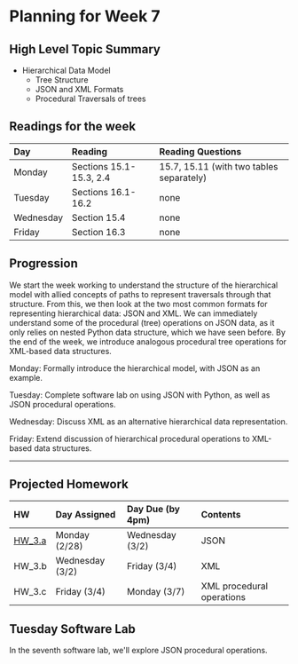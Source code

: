# Planning for Week 7

## High Level Topic Summary

  - Hierarchical Data Model
      - Tree Structure
      - JSON and XML Formats
      - Procedural Traversals of trees

## Readings for the week

Day        | Reading      | Reading Questions
:--------- |:-------------|:----------------------------------
Monday     | Sections 15.1-15.3, 2.4 | 15.7, 15.11 (with two tables separately)
Tuesday    | Sections 16.1-16.2 | none
Wednesday  | Section 15.4 | none
Friday     | Section 16.3 | none

## Progression

We start the week working to understand the structure of the hierarchical model with allied concepts of paths to represent traversals through that structure.  From this, we then look at the two most common formats for representing hierarchical data: JSON and XML.  We can immediately understand some of the procedural (tree) operations on JSON data, as it only relies on nested Python data structure, which we have seen before.  By the end of the week, we introduce analogous procedural tree operations for XML-based data structures.

Monday: Formally introduce the hierarchical model, with JSON as an example.

Tuesday: Complete software lab on using JSON with Python, as well as JSON procedural operations.

Wednesday: Discuss XML as an alternative hierarchical data representation.

Friday: Extend discussion of hierarchical procedural operations to XML-based data structures.

---

## Projected Homework

HW | Day Assigned  | Day Due (by 4pm) | Contents
:--|:--------|:--------|:------------
[HW_3.a](../hw/HW_3.a/README.md) | Monday (2/28) | Wednesday (3/2) | JSON
HW_3.b | Wednesday (3/2) | Friday (3/4) | XML
HW_3.c | Friday (3/4)  | Monday (3/7) | XML procedural operations

## Tuesday Software Lab

In the seventh software lab, we'll explore JSON procedural operations.